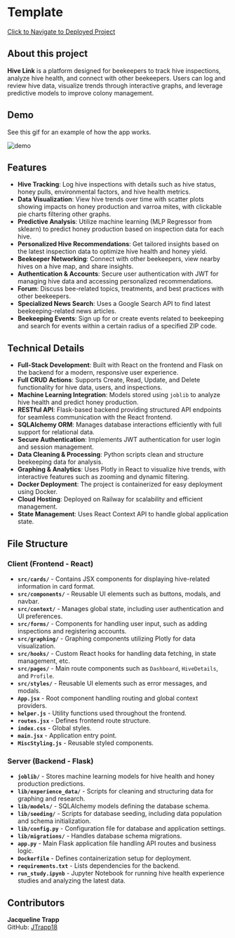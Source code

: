 # Template
[Click to Navigate to Deployed Project](https://hive-link.up.railway.app/)

## About this project

**Hive Link** is a platform designed for beekeepers to track hive inspections, analyze hive health, and connect with other beekeepers. Users can log and review hive data, visualize trends through interactive graphs, and leverage predictive models to improve colony management. 

## Demo

See this gif for an example of how the app works.

![demo](https://raw.githubusercontent.com/jtrapp18/hive-link/refs/heads/main/client/public/images/hive-link.gif)

## Features

- **Hive Tracking**: Log hive inspections with details such as hive status, honey pulls, environmental factors, and hive health metrics.
- **Data Visualization**: View hive trends over time with scatter plots showing impacts on honey production and varroa mites, with clickable pie charts filtering other graphs.
- **Predictive Analysis**: Utilize machine learning (MLP Regressor from sklearn) to predict honey production based on inspection data for each hive.
- **Personalized Hive Recommendations**: Get tailored insights based on the latest inspection data to optimize hive health and honey yield.
- **Beekeeper Networking**: Connect with other beekeepers, view nearby hives on a hive map, and share insights.
- **Authentication & Accounts**: Secure user authentication with JWT for managing hive data and accessing personalized recommendations.
- **Forum**: Discuss bee-related topics, treatments, and best practices with other beekeepers.
- **Specialized News Search**: Uses a Google Search API to find latest beekeeping-related news articles.
- **Beekeeping Events**: Sign up for or create events related to beekeeping and search for events within a certain radius of a specified ZIP code.

## Technical Details

- **Full-Stack Development**: Built with React on the frontend and Flask on the backend for a modern, responsive user experience.
- **Full CRUD Actions**: Supports Create, Read, Update, and Delete functionality for hive data, users, and inspections.
- **Machine Learning Integration**: Models stored using `joblib` to analyze hive health and predict honey production.
- **RESTful API**: Flask-based backend providing structured API endpoints for seamless communication with the React frontend.
- **SQLAlchemy ORM**: Manages database interactions efficiently with full support for relational data.
- **Secure Authentication**: Implements JWT authentication for user login and session management.
- **Data Cleaning & Processing**: Python scripts clean and structure beekeeping data for analysis.
- **Graphing & Analytics**: Uses Plotly in React to visualize hive trends, with interactive features such as zooming and dynamic filtering.
- **Docker Deployment**: The project is containerized for easy deployment using Docker.
- **Cloud Hosting**: Deployed on Railway for scalability and efficient management.
- **State Management**: Uses React Context API to handle global application state.

## File Structure

### Client (Frontend - React)

- **`src/cards/`** - Contains JSX components for displaying hive-related information in card format.
- **`src/components/`** - Reusable UI elements such as buttons, modals, and navbar.
- **`src/context/`** - Manages global state, including user authentication and UI preferences.
- **`src/forms/`** - Components for handling user input, such as adding inspections and registering accounts.
- **`src/graphing/`** - Graphing components utilizing Plotly for data visualization.
- **`src/hooks/`** - Custom React hooks for handling data fetching, in state management, etc.
- **`src/pages/`** - Main route components such as `Dashboard`, `HiveDetails`, and `Profile`.
- **`src/styles/`** - Reusable UI elements such as error messages, and modals.
- **`App.jsx`** - Root component handling routing and global context providers.
- **`helper.js`** - Utility functions used throughout the frontend.
- **`routes.jsx`** - Defines frontend route structure.
- **`index.css`** - Global styles.
- **`main.jsx`** - Application entry point.
- **`MiscStyling.js`** - Reusable styled components.

### Server (Backend - Flask)

- **`joblib/`** - Stores machine learning models for hive health and honey production predictions.
- **`lib/experience_data/`** - Scripts for cleaning and structuring data for graphing and research.
- **`lib/models/`** - SQLAlchemy models defining the database schema.
- **`lib/seeding/`** - Scripts for database seeding, including data population and schema initialization.
- **`lib/config.py`** - Configuration file for database and application settings.
- **`lib/migrations/`** - Handles database schema migrations.
- **`app.py`** - Main Flask application file handling API routes and business logic.
- **`Dockerfile`** - Defines containerization setup for deployment.
- **`requirements.txt`** - Lists dependencies for the backend.
- **`run_study.ipynb`** - Jupyter Notebook for running hive health experience studies and analyzing the latest data.

## Contributors

**Jacqueline Trapp**  
GitHub: [JTrapp18](https://github.com/jtrapp18)
